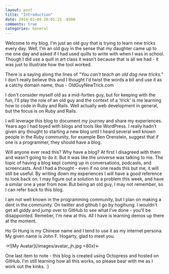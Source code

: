 ```yaml
---
layout: post
title: "Introduction"
date: 2014-02-08 20:01:25 -0500
comments: true
categories: General
---
```

Welcome to my blog.  I'm just an old guy that is trying to learn new tricks every day.  Well, I'm an old guy in the sense that my daughter came up to me one day and asked if I had used quills to write with when I was in school.  Though I did use a quill in art class it wasn't because that is all we had - it was just to illustrate how the tool worked.

There is a saying along the lines of <em>"You can't teach an old dog new tricks."</em>  I don't really believe this and I thought I'd twist the words a bit and use it as a catchy domain name, thus - OldGuyNewTrick.com

I don't consider myself old as a mid-forties guy, but for keeping with the fun, I'll play the role of an old guy and the context of a 'trick' is me learning how to code in Ruby and Rails.  Well actually web development in general, but the focus is on Ruby and Rails.

I will leverage this blog to document my journey and share my experiences.  Years ago I had toyed with blogs and tools like WordPress.  I really hadn't given any thought to starting a new blog until I heard several well known people in the Ruby community, for example Ben Orenstein, suggest that if one is a programmer, they should have a blog.

Will anyone ever read this?  Why have a blog?  At first I disagreed with them and wasn't going to do it.  But it was like the universe was talking to me.  The topic of having a blog kept coming up in conversations, podcasts, and screencasts.  And I had a thought - even if no one reads this but me, it will still be useful.  By writing down my experiences I will have a good reference to look back on.  I may figure out a solution to a problem this week, and have a similar one a year from now.  But being an old guy, I may not remember, so I can refer back to this blog.

I am not well known in the programming community, but I plan on making a dent in the community.  On twitter and github I go by hogihung.  I wouldn't get all giddy and jump over to GitHub to see what I've done - you'll be disappointed.  Remeber, I'm new at this.  All I have is learning demos up there at the moment.  

Ho Gi Hung is my Chinese name and I tend to use it as my internet persona.  My given name is John F. Hogarty, glad to meet you.

->![My Avatar](/images/avatar_jh.jpg =80x)<-

One last item to note - this blog is created using Octopress and hosted on GitHub.  I'm still learning how all this works, so please bear with me as I work out the kinks.  :)